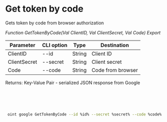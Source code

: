 ﻿---
sidebar_position: 2
---

# Get token by code
 Gets token by code from browser authorization


*Function GetTokenByCode(Val ClientID, Val ClientSecret, Val Code) Export*

 | Parameter | CLI option | Type | Destination |
 |-|-|-|-|
 | ClientID | --id | String | Client ID |
 | ClientSecret | --secret | String | Client secret |
 | Code | --code | String | Code from browser |

 
 Returns: Key-Value Pair - serialized JSON response from Google

```bsl title="Code example"
	

	
```

```sh title="CLI command example"
 
 oint google GetTokenByCode --id %id% --secret %secret% --code %code%

```


```json title="Result"



```
